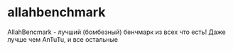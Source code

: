 # allahbenchmark
AllahBencmark - лучший (бомбезный) бенчмарк из всех что есть! Даже лучше чем AnTuTu, и все остальные
